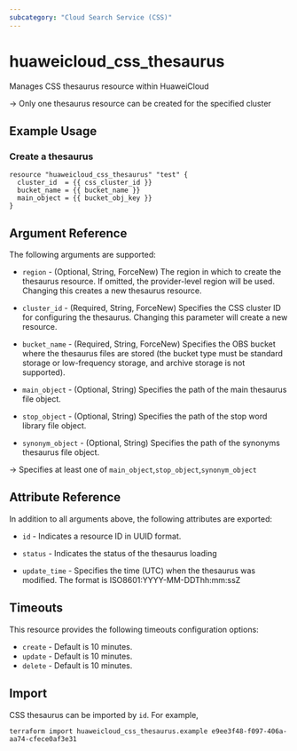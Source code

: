 ```yaml
---
subcategory: "Cloud Search Service (CSS)"
---
```


# huaweicloud_css_thesaurus

Manages CSS thesaurus resource within HuaweiCloud

-> Only one thesaurus resource can be created for the specified cluster

## Example Usage

### Create a thesaurus

```hcl
resource "huaweicloud_css_thesaurus" "test" {
  cluster_id  = {{ css_cluster_id }}
  bucket_name = {{ bucket_name }}
  main_object = {{ bucket_obj_key }}
}
```

## Argument Reference

The following arguments are supported:

* `region` - (Optional, String, ForceNew) The region in which to create the thesaurus resource. If omitted, the
  provider-level region will be used. Changing this creates a new thesaurus resource.

* `cluster_id` - (Required, String, ForceNew) Specifies the CSS cluster ID for configuring the thesaurus.
  Changing this parameter will create a new resource.

* `bucket_name` - (Required, String, ForceNew) Specifies the OBS bucket where the thesaurus files are stored
 (the bucket type must be standard storage or low-frequency storage, and archive storage is not supported).

* `main_object` - (Optional, String) Specifies the path of the main thesaurus file object.

* `stop_object` - (Optional, String) Specifies the path of the stop word library file object.

* `synonym_object` - (Optional, String) Specifies the path of the synonyms thesaurus file object.

-> Specifies at least one of `main_object`,`stop_object`,`synonym_object`

## Attribute Reference

In addition to all arguments above, the following attributes are exported:

* `id` - Indicates a resource ID in UUID format.

* `status` - Indicates the status of the thesaurus loading

* `update_time` - Specifies the time (UTC) when the thesaurus was modified. The format is ISO8601:YYYY-MM-DDThh:mm:ssZ

## Timeouts

This resource provides the following timeouts configuration options:

* `create` - Default is 10 minutes.
* `update` - Default is 10 minutes.
* `delete` - Default is 10 minutes.

## Import

CSS thesaurus can be imported by `id`. For example,

```
terraform import huaweicloud_css_thesaurus.example e9ee3f48-f097-406a-aa74-cfece0af3e31
```
